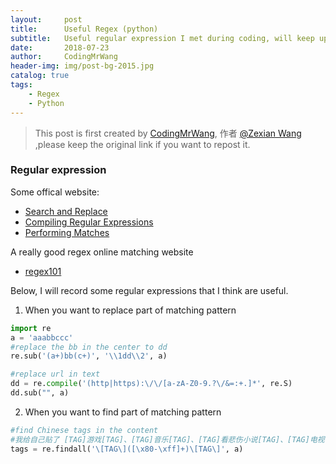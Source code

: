 ```yaml
---
layout:     post
title:      Useful Regex (python)
subtitle:   Useful regular expression I met during coding, will keep updating
date:       2018-07-23
author:     CodingMrWang
header-img: img/post-bg-2015.jpg
catalog: true
tags:
    - Regex
    - Python
---
```



> This post is first created by [CodingMrWang](http://codingmrwang.github.io), 作者 [@Zexian Wang](http://github.com/codingmrwang) ,please keep the original link if you want to repost it.

### Regular expression
Some offical website:

- [Search and Replace](https://docs.python.org/2/howto/regex.html#search-and-replace)
- [Compiling Regular Expressions](https://docs.python.org/2/howto/regex.html#compiling-regular-expressions)
- [Performing Matches](https://docs.python.org/2/howto/regex.html#performing-matches)

A really good regex online matching website

- [regex101](https://regex101.com/)

Below, I will record some regular expressions that I think are useful.

1. When you want to replace part of matching pattern


```python
import re
a = 'aaabbccc'
#replace the bb in the center to dd
re.sub('(a+)bb(c+)', '\\1dd\\2', a)

#replace url in text
dd = re.compile('(http|https):\/\/[a-zA-Z0-9.?\/&=:+.]*', re.S)
dd.sub("", a)

```

2. When you want to find part of matching pattern

```python
#find Chinese tags in the content
#我给自己贴了 [TAG]游戏[TAG]、[TAG]音乐[TAG]、[TAG]看悲伤小说[TAG]、[TAG]电视都会流泪[TAG]、[TAG]嘻嘻就这么多了[TAG] 标签。
tags = re.findall('\[TAG\]([\x80-\xff]+)\[TAG\]', a) ​​​ 
```

